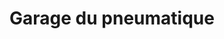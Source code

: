 ---
title: "Garage du pneumatique"
url: /nzerekore/garage-du-pneumatique/
shop: réparation de voitures
---